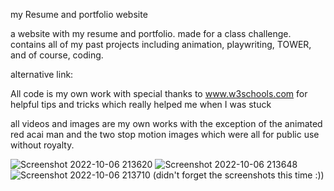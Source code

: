  my Resume and portfolio website


a website with my resume and portfolio. made for a class challenge. contains all of my past projects including animation, playwriting, TOWER, and of course, coding.

alternative link:


All code is my own work with special thanks to www.w3schools.com for helpful tips and tricks which really helped me when I was stuck

all videos and images are my own works with the exception of the animated red acai man and the two stop motion images which were all for public use without royalty.


![Screenshot 2022-10-06 213620](https://user-images.githubusercontent.com/112877051/194452727-882220a5-589c-4f16-805b-60da12f84bb5.png)
![Screenshot 2022-10-06 213648](https://user-images.githubusercontent.com/112877051/194452728-3d6edc38-a7ba-4862-a91d-092905e5fd20.png)
![Screenshot 2022-10-06 213710](https://user-images.githubusercontent.com/112877051/194452734-099553a5-718c-4012-a52e-0bb64f4d11ea.png)
(didn't forget the screenshots this time :))

